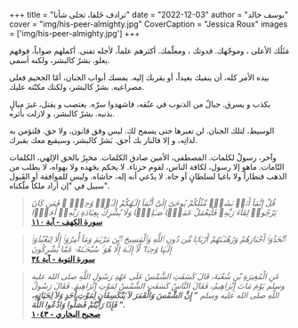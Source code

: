 +++
title = "ترادف خَلقا، تجلى شأنا"
date = "2022-12-03"
author = "يوسف خالد"
cover = "img/his-peer-almighty.jpg"
CoverCaption = "Jessica Roux"
images = ['img/his-peer-almighty.jpg']
+++

مَثَلُك الأعلى ، وموجّهك. قدوتك ، ومعلّمك. أكثرهم علماً، لأجله تفنى. أكملهم صواباً، فوقهم يعلو. بشرٌ كالبشر، ولكنه أسمى.

بيده الأمر كله، أن ينفيك بعيداً، أو يقربك إليه. يمسك أبواب الجنان، أمّا الجحيم فعلى مصراعيه. بشرٌ كالبشر، ولكنك مكنّته عليك.

يكذب و يسرق. جبالٌ من الذنوب في عنُقه، فاشهدوا سرّه. يغتصب و يقتل، غيرَ مبالٍ بذنبه. بشرٌ كالبشر، و لازلت بأثره.

الوسيط، لتلك الجنان. لن تعبرها حتى يسمح لك. ليس وفق قانون، ولا حق. فلتؤمن به لذاتِه، و إلا فالنار بك أحق. بَشرٌ كالبشر، وسيقبع معك بقبرك.

وآخر، رسولٌ لكلمات. المصطفى، الأمين صادق الكلمات. مخبِرٌ بالحق الإلهي، الكلمات التّامات. ماهو إلا رسول، لكافة الناس، لقوم حزناء. 
لا يحكم بجَهده ولا بهواه، لا يطلب من الذهب قنطاراً ولا باغيا لسلطانٍ أو جاه. لا يدّعي أنه إله، حاشاه. وليس للموافقة أو القَبول سبيل في "إن أراد ملكاً ملّكناه".

> _قُلْ إِنَّمَآ أَنَا۠ بَشَرٌۭ مِّثْلُكُمْ يُوحَىٰٓ إِلَىَّ أَنَّمَآ إِلَـٰهُكُمْ إِلَـٰهٌۭ وَٰحِدٌۭ ۖ فَمَن كَانَ يَرْجُوا۟ لِقَآءَ رَبِّهِۦ فَلْيَعْمَلْ عَمَلًۭا صَـٰلِحًۭا وَلَا يُشْرِكْ بِعِبَادَةِ رَبِّهِۦٓ أَحَدًۢا_\
> **[سورة الكهف - آية ١١٠](https://quran.com/18/110)**

> _ٱتَّخَذُوٓا۟ أَحْبَارَهُمْ وَرُهْبَـٰنَهُمْ أَرْبَابًۭا مِّن دُونِ ٱللَّهِ وَٱلْمَسِيحَ ٱبْنَ مَرْيَمَ وَمَآ أُمِرُوٓا۟ إِلَّا لِيَعْبُدُوٓا۟ إِلَـٰهًۭا وَٰحِدًۭا ۖ لَّآ إِلَـٰهَ إِلَّا هُوَ ۚ سُبْحَـٰنَهُۥ عَمَّا يُشْرِكُونَ_\
> **[سورة التوبة - آية ٣٤](https://quran.com/9/31)**

>_عَنِ الْمُغِيرَةِ بْنِ شُعْبَةَ، قَالَ كَسَفَتِ الشَّمْسُ عَلَى عَهْدِ رَسُولِ اللَّهِ صلى الله عليه وسلم يَوْمَ مَاتَ إِبْرَاهِيمُ، فَقَالَ النَّاسُ كَسَفَتِ الشَّمْسُ لِمَوْتِ إِبْرَاهِيمَ. فَقَالَ رَسُولُ اللَّهِ صلى الله عليه وسلم **" إِنَّ الشَّمْسَ وَالْقَمَرَ لاَ يَنْكَسِفَانِ لِمَوْتِ أَحَدٍ وَلاَ لِحَيَاتِهِ، فَإِذَا رَأَيْتُمْ فَصَلُّوا وَادْعُوا اللَّهَ ".**_\
**[صحيح البخاري - ١٠٤٣](https://sunnah.com/bukhari:1043)**